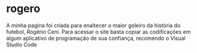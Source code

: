 # rogero

A minha pagina foi criada para enaltecer o maior goleiro da história do futebol, Rogério Ceni.
Para acessar o site basta copiar as codificações em algum aplicativo de programação de sua confiança, recomendo o Visual Studio Code
